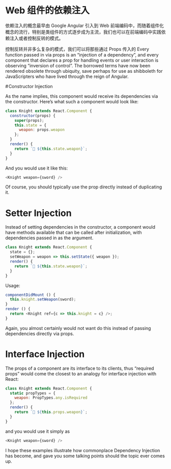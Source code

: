 # Web 组件的依赖注入

依赖注入的概念最早由 Google Angular 引入到 Web 前端编码中，而随着组件化概念的流行，特别是类组件的方式逐步成为主流，我们也可以在前端编码中实践依赖注入或者控制反转的模式。

控制反转并非多么复杂的模式，我们可以将那些通过 Props 传入的 Every function passed in via props is an “injection of a dependency”, and every component that declares a prop for handling events or user interaction is observing “inversion of control”. The borrowed terms have now been rendered obsolete through ubiquity, save perhaps for use as shibboleth for JavaScripters who have lived through the reign of Angular.

# Constructor Injection

As the name implies, this component would receive its dependencies via the constructor. Here’s what such a component would look like:

```js
class Knight extends React.Component {
  constructor(props) {
    super(props);
    this.state = {
      weapon: props.weapon
    };
  }
  render() {
    return `🐴 ${this.state.weapon}`;
  }
}
```

And you would use it like this:

```js
<Knight weapon={sword} />
```

Of course, you should typically use the prop directly instead of duplicating it.

# Setter Injection

Instead of setting dependencies in the constructor, a component would have methods available that can be called after initialization, with dependencies passed in as the argument.

```js
class Knight extends React.Component {
  state = {};
  setWeapon = weapon => this.setState({ weapon });
  render() {
    return `🐴 ${this.state.weapon}`;
  }
}
```

Usage:

```js
componentDidMount () {
  this.knight.setWeapon(sword);
}
render () {
  return <Knight ref={c => this.knight = c} />;
}
```

Again, you almost certainly would not want do this instead of passing dependencies directly via props.

# Interface Injection

The props of a component are its interface to its clients, thus “required props” would come the closest to an analogy for interface injection with React:

```js
class Knight extends React.Component {
  static propTypes = {
    weapon: PropTypes.any.isRequired
  };
  render() {
    return `🐴 ${this.props.weapon}`;
  }
}
```

and you would use it simply as

```js
<Knight weapon={sword} />
```

I hope these examples illustrate how commonplace Dependency Injection has become, and gave you some talking points should the topic ever comes up.
